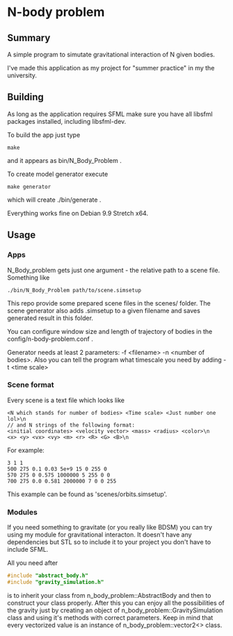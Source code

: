 # N-body problem
## Summary
A simple program to simutate gravitational interaction of N given bodies. 

I've made this application as my project for "summer practice" in my the university.

## Building
As long as the application requires SFML make sure you have all libsfml packages installed, including libsfml-dev.

To build the app just type
```
make
```
and it appears as bin/N_Body_Problem .

To create model generator execute
```
make generator
```
which will create ./bin/generate .

Everything works fine on Debian 9.9 Stretch x64.

## Usage

### Apps

N_Body_problem gets just one argument - the relative path to a scene file. Something like
```
./bin/N_Body_Problem path/to/scene.simsetup
```

This repo provide some prepared scene files in the scenes/ folder. 
The scene generator also adds .simsetup to a given filename and saves generated result in this folder.

You can configure window size and length of trajectory of bodies
in the config/n-body-problem.conf .

Generator needs at least 2 parameters: -f \<filename> -n \<number of bodies>. Also you can tell the program
what timescale you need by adding -t \<time scale>

### Scene format

Every scene is a text file which looks like
```
<N which stands for number of bodies> <Time scale> <Just number one lol>\n
// and N strings of the following format:
<initial coordinates> <velocity vector> <mass> <radius> <color>\n
<x> <y> <vx> <vy> <m> <r> <R> <G> <B>\n

```
For example:
```
3 1 1
500 275 0.1 0.03 5e+9 15 0 255 0
570 275 0 0.575 1000000 5 255 0 0
700 275 0.0 0.581 2000000 7 0 0 255
```
This example can be found as 'scenes/orbits.simsetup'.

### Modules

If you need something to gravitate (or you really like BDSM) you can try using my
module for gravitational interacton. It doesn't have any dependencies but STL so to include it to your project you don't have to include SFML.

All you need after
```c++
#include "abstract_body.h"
#include "gravity_simulation.h"
```
is to inherit your class from n_body_problem::AbstractBody
and then to construct your class properly.
After this you can enjoy all the possibilities of the gravity just by creating an object of
n_body_problem::GravitySimulation class and using it's methods with correct parameters.
Keep in mind that every vectorized value is an instance of n_body_problem::vector2<> class.